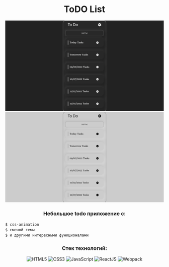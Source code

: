 <div align="center">

# ToDO List

[![Header](https://github.com/solovpro/todo-list/raw/master/src/assets/img/app-readme-dark.png)](https://solovpro.github.io/todo-list/)
[![Header](https://github.com/solovpro/todo-list/raw/master/src/assets/img/app-readme-light.png)](https://solovpro.github.io/todo-list/)

### Небольшое todo приложение с:
<div align="start">

```sh
$ css-animation
$ сменой темы
$ и другими интересными функционалами
```

</div>

### Стек технологий:
![HTML5](https://img.shields.io/badge/-HTML5-A9A9A9?style=for-the-badge&logo=HTML5)
![CSS3](https://img.shields.io/badge/-SCSS-4B0082?style=for-the-badge&logo=CSS3)
![JavaScript](https://img.shields.io/badge/-JavaScript-8B0000?style=for-the-badge&logo=javascript)
![ReactJS](https://img.shields.io/badge/-ReactJS-4682B4?style=for-the-badge&logo=React)
![Webpack](https://img.shields.io/badge/-Webpack-4169E1?style=for-the-badge&logo=Webpack)

</div>
  
